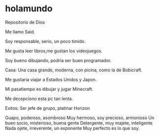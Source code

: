 # holamundo
Repositorio de Dios

Me llamo Said.

Soy responsable, serio, un poco timido.

Me gusta leer libros,me gustan los videojuegos.

Soy bueno dibujando, podria ser buen programador.

Casa: Una casa grande, moderna, con picina, como la de Bobicraft. 

Me gustaria viajar a Estados Unidos y Japon.

Mi pasatiempo es dibujar y jugar Minecraft.

Me decepciono esta pc tan lenta.

Exitos: Ser jefe de grupo, platinar Horizon 

Guapo, poderoso, asombroso
Muy hermoso, soy precioso, armonioso
Un buen socio, misterioso, buena gente
Detergente, muy majete, inteligente
Nada ojete, irreverente, un exponente
Muy perfecto es lo que soy.

